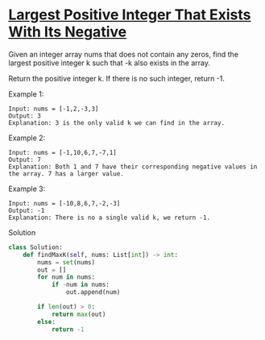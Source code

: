 # [Largest Positive Integer That Exists With Its Negative](https://leetcode.com/problems/largest-positive-integer-that-exists-with-its-negative/)

Given an integer array nums that does not contain any zeros, find the largest positive integer k such that -k also 
exists in the array.

Return the positive integer k. If there is no such integer, return -1.

Example 1:
```
Input: nums = [-1,2,-3,3]
Output: 3
Explanation: 3 is the only valid k we can find in the array.
```
Example 2:
```
Input: nums = [-1,10,6,7,-7,1]
Output: 7
Explanation: Both 1 and 7 have their corresponding negative values in the array. 7 has a larger value.
```
Example 3:
```
Input: nums = [-10,8,6,7,-2,-3]
Output: -1
Explanation: There is no a single valid k, we return -1.
```
Solution
```python
class Solution:
    def findMaxK(self, nums: List[int]) -> int:
        nums = set(nums)
        out = []
        for num in nums:
            if -num in nums:
                out.append(num)

        if len(out) > 0:
            return max(out)
        else:
            return -1
```